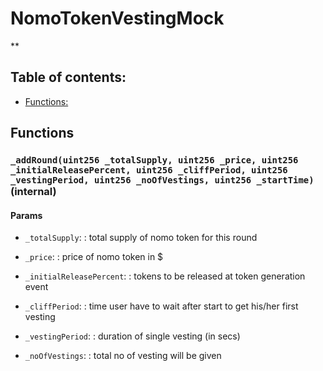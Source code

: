 # NomoTokenVestingMock
**


## Table of contents:
- [Functions:](#functions)


## Functions <a name="functions"></a>

### `_addRound(uint256 _totalSupply, uint256 _price, uint256 _initialReleasePercent, uint256 _cliffPeriod, uint256 _vestingPeriod, uint256 _noOfVestings, uint256 _startTime)` (internal) <a name="nomotokenvestingmock-_addround-uint256-uint256-uint256-uint256-uint256-uint256-uint256-"></a>


#### Params
 - `_totalSupply`: : total supply of nomo token for this round

 - `_price`: : price of nomo token in $

 - `_initialReleasePercent`: : tokens to be released at token generation event

 - `_cliffPeriod`: : time user have to wait after start to get his/her first vesting

 - `_vestingPeriod`: : duration of single vesting (in secs)

 - `_noOfVestings`: : total no of vesting will be given
